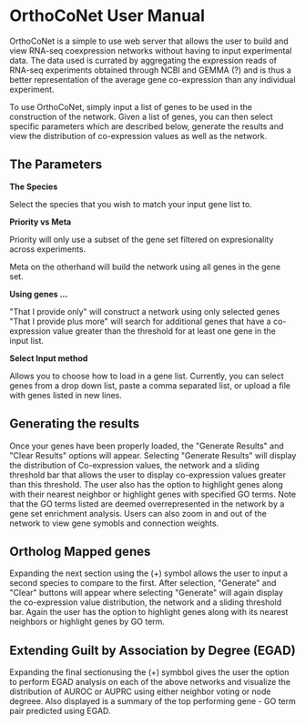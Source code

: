 # OrthoCoNet User Manual

OrthoCoNet is a simple to use web server that allows the user to build and view RNA-seq coexpression networks without having to input experimental data. The data used is currated by aggregating the expression reads of RNA-seq experiments obtained through NCBI and GEMMA (?) and is thus a better representation of the average gene co-expression than any individual experiment. 

To use OrthoCoNet, simply input a list of genes to be used in the construction of the network. Given a list of genes, you can then select specific parameters which are described below, generate the results and view the distribution of co-expression values as well as the network. 

## The Parameters
**The Species**
  
  Select the species that you wish to match your input gene list to. 
  
**Priority vs Meta**
  
  Priority will only use a subset of the gene set filtered on expresionality across experiments.
  
  Meta on the otherhand will build the network using all genes in the gene set.
  

**Using genes ...**
  
  "That I provide only" will construct a network using only selected genes
  "That I provide plus more" will search for additional genes that have a co-expression value greater than the threshold for at least one gene in the input list.
  
**Select Input method**
  
  Allows you to choose how to load in a gene list. Currently, you can select genes from a drop down list, paste a comma separated list, or upload a file with genes listed in new lines. 
  
## Generating the results
Once your genes have been properly loaded, the "Generate Results" and "Clear Results" options will appear. Selecting "Generate Results" will display the distribution of Co-expression values, the network and a sliding threshold bar that allows the user to display co-expression values greater than this threshold. The user also has the option to highlight genes along with their nearest neighbor or highlight genes with specified GO terms. Note that the GO terms listed are deemed overrepresented in the network by a gene set enrichment analysis. Users can also zoom in and out of the network to view gene symobls and connection weights. 

## Ortholog Mapped genes
Expanding the next section using the (+) symbol allows the user to input a second species to compare to the first. After selection, "Generate" and "Clear" buttons will appear where selecting "Generate" will again display the co-expression value distribution, the network and a sliding threshold bar. Again the user has the option to highlight genes along with its nearest neighbors or highlight genes by GO term.  

## Extending Guilt by Association by Degree (EGAD)
Expanding the final sectionusing the (+) symbbol gives the user the option to perform EGAD analysis on each of the above networks and visualize the distribution of AUROC  or AUPRC using either neighbor voting or node degreee. Also displayed is a summary of the top performing gene - GO term pair predicted using EGAD. 
